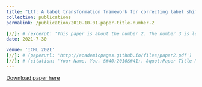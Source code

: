```yaml
---
title: "Ltf: A label transformation framework for correcting label shift"
collection: publications
permalink: /publication/2010-10-01-paper-title-number-2

[//]: # (excerpt: 'This paper is about the number 2. The number 3 is left for future work.')
date: 2021-7-30

venue: 'ICML 2021'
[//]: # (paperurl: 'http://academicpages.github.io/files/paper2.pdf')
[//]: # (citation: 'Your Name, You. &#40;2010&#41;. &quot;Paper Title Number 2.&quot; <i>Journal 1</i>. 1&#40;2&#41;.')
---
```


[//]: # (This paper is about the number 2. The number 3 is left for future work.)

[Download paper here](http://proceedings.mlr.press/v119/guo20d.html)

